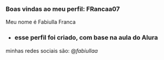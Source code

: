 ### Boas vindas ao meu perfil: FRancaa07
Meu nome é Fabiulla Franca

- ### esse perfil foi criado, com base na aula do Alura

minhas redes sociais são: @_fabiullaa_
